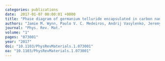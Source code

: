 ```yaml
---
categories: publications
date:  2017-01-07 00:00:01 +0000
title: "Phase diagram of germanium telluride encapsulated in carbon nanotubes from first-principles searches"
authors: "Jamie M. Wynn, Paulo V. C. Medeiros, Andrij Vasylenko, Jeremy Sloan, David Quigley, and Andrew J. Morris"
journal: "Phys. Rev. Mat."
volume: "1"
pages: "073001"
year: "2017"
doi: "10.1103/PhysRevMaterials.1.073001"
oa: "10.1103/PhysRevMaterials.1.073001"
---
```

